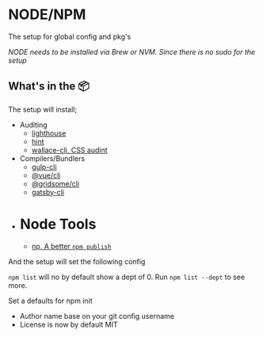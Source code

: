 # NODE/NPM

The setup for global config and pkg's

_NODE needs to be installed via Brew or NVM._
_Since there is no sudo for the setup_

## What's in the 📦

The setup will install;

* Auditing
  * [lighthouse](https://github.com/GoogleChrome/lighthouse)
  * [hint]()
  * [wallace-cli, CSS audint]()
* Compilers/Bundlers
  * [gulp-cli](https://gulpjs.com/)
  * [@vue/cli](https://cli.vuejs.org/guide/installation.html)
  * [@gridsome/cli]()
  * [gatsby-cli]()
* # Node Tools
  * [np, A better `npm publish`](https://github.com/sindresorhus/np)

And the setup will set the following config

`npm list` will no by default show a dept of 0.
Run `npm list --dept` to see more.

Set a defaults for npm init

* Author name base on your git config username
* License is now by default MIT
